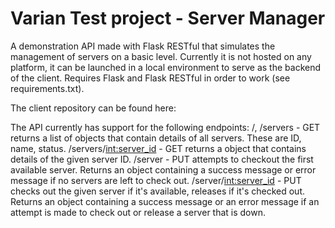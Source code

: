 # Varian Test project - Server Manager

A demonstration API made with Flask RESTful that simulates the management of servers on a basic level. Currently it is not 
hosted on any platform, it can be launched in a local environment to serve as the backend of the client.
Requires Flask and Flask RESTful in order to work (see requirements.txt).

The client repository can be found here: 

The API currently has support for the following endpoints:
/, /servers - GET returns a list of objects that contain details of all servers. These are ID, name, status.
/servers/<int:server_id> - GET returns a object that contains details of the given server ID.
/server - PUT attempts to checkout the first available server. Returns an object containing a success message or error message if no servers are left to check out.
/server/<int:server_id> - PUT checks out the given server if it's available, releases if it's checked out. Returns an object containing a success message or an error message if an attempt is made to check out or release a server that is down.
